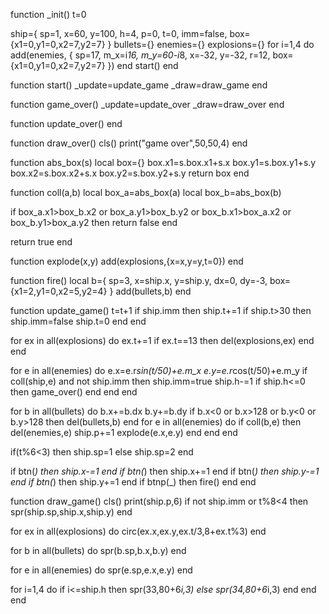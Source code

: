 function _init()
 t=0

 ship={
  sp=1,
  x=60,
  y=100,
  h=4,
  p=0,
  t=0,
  imm=false,
  box={x1=0,y1=0,x2=7,y2=7}
 }
 bullets={}
 enemies={}
 explosions={}
 for i=1,4 do
  add(enemies, {
   sp=17,
   m_x=i*16,
   m_y=60-i*8,
   x=-32,
   y=-32,
   r=12,
   box={x1=0,y1=0,x2=7,y2=7}
  })
 end
 start()
end

function start()
 _update=update_game
 _draw=draw_game
end

function game_over()
 _update=update_over
 _draw=draw_over
end

function update_over()
end

function draw_over()
 cls()
 print("game over",50,50,4)
end


function abs_box(s)
 local box={}
 box.x1=s.box.x1+s.x
 box.y1=s.box.y1+s.y
 box.x2=s.box.x2+s.x
 box.y2=s.box.y2+s.y
 return box
end

function coll(a,b)
 local box_a=abs_box(a)
 local box_b=abs_box(b)

 if box_a.x1>box_b.x2 or
    box_a.y1>box_b.y2 or
    box_b.x1>box_a.x2 or
    box_b.y1>box_a.y2 then
    return false
 end
 
 return true
end

function explode(x,y)
 add(explosions,{x=x,y=y,t=0})
end

function fire()
 local b={
  sp=3,
  x=ship.x,
  y=ship.y,
  dx=0,
  dy=-3,
  box={x1=2,y1=0,x2=5,y2=4}
 }
 add(bullets,b)
end

function update_game()
 t=t+1
 if ship.imm then
  ship.t+=1
  if ship.t>30 then
    ship.imm=false
    ship.t=0
  end
 end

 for ex in all(explosions) do
  ex.t+=1
  if ex.t==13 then
   del(explosions,ex)
  end
 end

 for e in all(enemies) do
  e.x=e.r*sin(t/50)+e.m_x
  e.y=e.r*cos(t/50)+e.m_y
  if coll(ship,e) and not ship.imm then
   ship.imm=true
   ship.h-=1
   if ship.h<=0 then
    game_over()
   end
  end
 end
 
 for b in all(bullets) do
  b.x+=b.dx
  b.y+=b.dy
  if b.x<0 or b.x>128 or
   b.y<0 or b.y>128 then
   del(bullets,b)
  end
  for e in all(enemies) do
   if coll(b,e) then
    del(enemies,e)
    ship.p+=1
    explode(e.x,e.y)
   end
  end
 end
 
 if(t%6<3) then
  ship.sp=1
 else
  ship.sp=2
 end
 
 if btn(_) then ship.x-=1 end
 if btn(_) then ship.x+=1 end
 if btn(_) then ship.y-=1 end
 if btn(_) then ship.y+=1 end
 if btnp(_) then fire() end
end

function draw_game()
 cls()
 print(ship.p,6)
 if not ship.imm or t%8<4 then
  spr(ship.sp,ship.x,ship.y)
 end

 for ex in all(explosions) do
  circ(ex.x,ex.y,ex.t/3,8+ex.t%3)
 end

 for b in all(bullets) do
  spr(b.sp,b.x,b.y)
 end
 
 for e in all(enemies) do
  spr(e.sp,e.x,e.y)
 end
 
 for i=1,4 do
  if i<=ship.h then
   spr(33,80+6*i,3)
  else
   spr(34,80+6*i,3)
  end
 end
end

